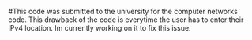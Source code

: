 #This code was submitted to the university for the computer networks code.
This drawback of the code is everytime the user has to enter their IPv4 location.
Im currently working on it to fix this issue.
